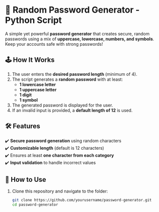 # 🔐 Random Password Generator - Python Script  

A simple yet powerful **password generator** that creates secure, random passwords using a mix of **uppercase, lowercase, numbers, and symbols**. Keep your accounts safe with strong passwords!  

## 🕹️ How It Works  
1. The user enters the **desired password length** (minimum of 4).  
2. The script generates a **random password** with at least:  
   - **1 lowercase letter**  
   - **1 uppercase letter**  
   - **1 digit**  
   - **1 symbol**  
3. The generated password is displayed for the user.  
4. If an invalid input is provided, a **default length of 12** is used.  

## 🛠 Features  
✔️ **Secure password generation** using random characters  
✔️ **Customizable length** (default is 12 characters)  
✔️ Ensures at least **one character from each category**  
✔️ **Input validation** to handle incorrect values  

## 🚀 How to Use  
1. Clone this repository and navigate to the folder:  
   ```sh
   git clone https://github.com/yourusername/password-generator.git
   cd password-generator
